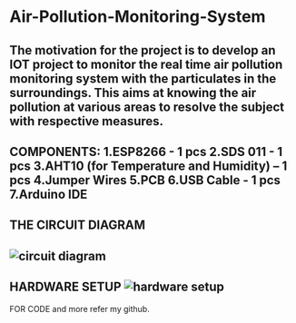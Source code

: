 # Air-Pollution-Monitoring-System
The motivation for the project is to develop an IOT project to monitor the real time air pollution monitoring system with the particulates in the surroundings. This aims at knowing the air pollution at various areas to resolve the subject with respective measures.
------------------------------------------------------------------------------------
COMPONENTS:
 1.ESP8266 - 1 pcs
 2.SDS 011 - 1 pcs
 3.AHT10 (for Temperature and Humidity) – 1 pcs
 4.Jumper Wires
 5.PCB
 6.USB Cable - 1 pcs
 7.Arduino IDE
-------------------------------------------------------------------------------------
THE CIRCUIT DIAGRAM
-------------------------------------------------------------------------------------
  ![circuit diagram](https://user-images.githubusercontent.com/96298343/180516692-42b188c8-e230-4101-9cdb-f7764dbe86dd.jpg)
-------------------------------------------------------------------------------------
HARDWARE SETUP
  ![hardware setup](https://user-images.githubusercontent.com/96298343/180516787-5739a588-5f48-4f23-a3f6-390906fda696.jpeg)
-------------------------------------------------------------------------------------
FOR CODE and more refer my github.
